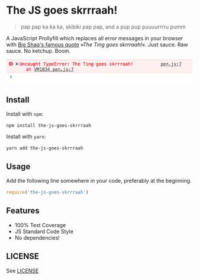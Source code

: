 # The JS goes skrrraah!

> pap pap ka ka ka, skibiki pap pap, and a pup pup puuuurrrru pumm

A JavaScript Prollyfill which replaces all error messages in your browser with [Big Shaq's famous quote](https://youtu.be/KZgjdQwuUb8?t=1m44s) _»The Ting goes skrrraah!«_. Just sauce. Raw sauce. No ketchup. Boom.

![screenshot of the ting in action](.github/screenshot.png)

## Install

Install with `npm`:

```
npm install the-js-goes-skrrraah
```

Install with `yarn`:

```
yarn add the-js-goes-skrrraah
```

## Usage

Add the following line somewhere in your code, preferably at the beginning.

```js
require('the-js-goes-skrrraah')
```

## Features

- 100% Test Coverage
- JS Standard Code Style
- No dependencies!

## LICENSE

See [LICENSE](LICENSE)
